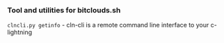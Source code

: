 ### Tool and utilities for bitclouds.sh ###

`clncli.py getinfo` - cln-cli is a remote command line interface to your c-lightning